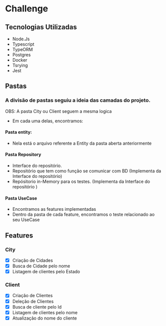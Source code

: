 # Challenge

## Tecnologias Utilizadas

- Node.Js
- Typescript
- TypeORM
- Postgres
- Docker
- Tsrying
- Jest

## Pastas

### A divisão de pastas seguiu a ideia das camadas do projeto.

OBS: A pasta City ou Client seguem a mesma logica

- Em cada uma delas, encontramos:

#### Pasta entity:

- Nela está o arquivo referente a Entity da pasta aberta anteriormente

#### Pasta Repository

- Interface do repositório.
- Repositório que tem como função se comunicar com BD (Implementa da Interface do repositório)
- Repósitorio in-Memory para os testes. (Implementa da Interface do repositório )

#### Pasta UseCase

- Encontramos as features implementadas
- Dentro da pasta de cada feature, encontramos o teste relacionado ao seu UseCase

## Features

### City

- [x] Criação de Cidades
- [x] Busca de Cidade pelo nome
- [x] Listagem de clientes pelo Estado

### Client

- [x] Criação de Clientes
- [x] Deleção de Clientes
- [x] Busca de cliente pelo Id
- [x] Listagem de clientes pelo nome
- [x] Atualização do nome do cliente
